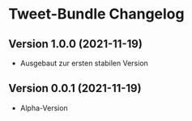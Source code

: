 # Tweet-Bundle Changelog

## Version 1.0.0 (2021-11-19)

* Ausgebaut zur ersten stabilen Version

## Version 0.0.1 (2021-11-19)

* Alpha-Version
